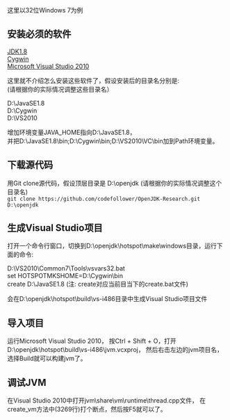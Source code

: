 这里以32位Windows 7为例

## 安装必须的软件

[JDK1.8](http://www.oracle.com/technetwork/java/javase/downloads/index-jsp-138363.html)<br>
[Cygwin](http://www.cygwin.com/install.html)<br>
[Microsoft Visual Studio 2010](http://www.microsoft.com/visualstudio/zh-cn/products/2010-editions)<br>

这里就不介绍怎么安装这些软件了，假设安装后的目录名分别是: <br>
(请根据你的实际情况调整这些目录名）<br>

D:\JavaSE1.8 <br>
D:\Cygwin <br>
D:\VS2010 <br>

增加环境变量JAVA_HOME指向D:\JavaSE1.8，<br>
并把D:\JavaSE1.8\bin;D:\Cygwin\bin;D:\VS2010\VC\bin加到Path环境变量。

## 下载源代码

用Git clone源代码，假设顶层目录是 D:\openjdk (请根据你的实际情况调整这个目录名)<br>
    ```
git clone https://github.com/codefollower/OpenJDK-Research.git D:\openjdk
    ```

## 生成Visual Studio项目

打开一个命令行窗口，切换到D:\openjdk\hotspot\make\windows目录，运行下面的命令:<br>

D:\VS2010\Common7\Tools\vsvars32.bat <br>
set HOTSPOTMKSHOME=D:\Cygwin\bin <br>
create D:\JavaSE1.8 (注: create对应当前目当下的create.bat文件)<br>

会在D:\openjdk\hotspot\build\vs-i486目录中生成Visual Studio项目文件

## 导入项目

运行Microsoft Visual Studio 2010，
按Ctrl + Shift + O，打开D:\openjdk\hotspot\build\vs-i486\jvm.vcxproj，
然后右击左边的jvm项目名，选择Build就可以构建jvm了。

## 调试JVM

在Visual Studio 2010中打开jvm\share\vm\runtime\thread.cpp文件，
在create_vm方法中(3269行)打个断点，然后按F5就可以了。

